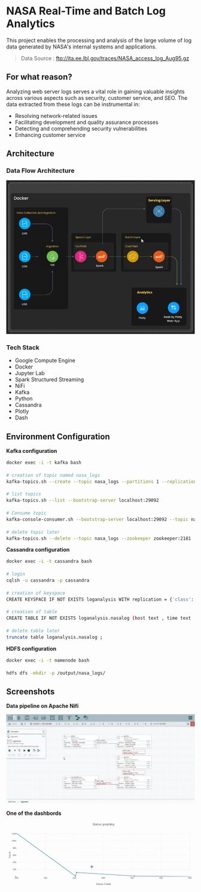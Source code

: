 # NASA Real-Time and Batch Log Analytics
This project enables the processing and analysis of the large volume of log data generated by NASA's internal systems and applications.
> Data Source :
> ftp://ita.ee.lbl.gov/traces/NASA_access_log_Aug95.gz


## For what reason?

Analyzing web server logs serves a vital role in gaining valuable insights across various aspects such as security, customer service, and SEO. The data extracted from these logs can be instrumental in:

- Resolving network-related issues
- Facilitating development and quality assurance processes
- Detecting and comprehending security vulnerabilities
- Enhancing customer service

## Architecture

### Data Flow Architecture

![App Screenshot](./screenshots/architecture.png)


### Tech Stack

* Google Compute Engine
* Docker
* Jupyter Lab
* Spark Structured Streaming
* NiFi
* Kafka
* Python
* Cassandra
* Plotly
* Dash

## Environment Configuration



**Kafka configuration**

```bash
docker exec -i -t kafka bash

# creation of topic named nasa_logs
kafka-topics.sh --create --topic nasa_logs --partitions 1 --replication-factor 1 --if-not-exists --zookeeper zookeeper:2181

# list topics
kafka-topics.sh --list --bootstrap-server localhost:29092

# Consume topic
kafka-console-consumer.sh --bootstrap-server localhost:29092 --topic nasa_logs --from-beginning --max-messages 30

# delete topic later
kafka-topics.sh --delete --topic nasa_logs --zookeeper zookeeper:2181
```

**Cassandra configuration**

```bash
docker exec -i -t cassandra bash

# login
cqlsh -u cassandra -p cassandra

# creation of keyspace
CREATE KEYSPACE IF NOT EXISTS loganalysis WITH replication = {'class':'SimpleStrategy', 'replication_factor':1};

# creation of table
CREATE TABLE IF NOT EXISTS loganalysis.nasalog (host text , time text , method text, path text , status text, content_size text, PRIMARY KEY (host));

# delete table later
truncate table loganalysis.nasalog ;
```

**HDFS configuration**

```bash
docker exec -i -t namenode bash

hdfs dfs -mkdir -p /output/nasa_logs/
```

## Screenshots

**Data pipeline on Apache Nifi**

![App Screenshot](./screenshots/nifi.png)


**One of the dashbords**

![App Screenshot](./screenshots/dash-1.png)

